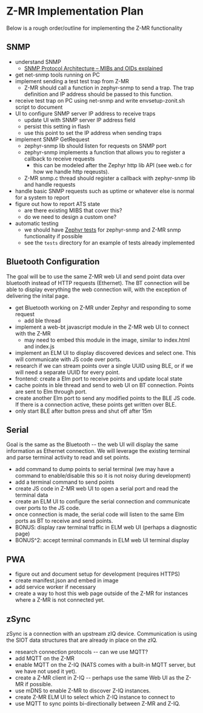 # Z-MR Implementation Plan

Below is a rough order/outline for implementing the Z-MR functionality

## SNMP

- understand SNMP
  - [SNMP Protocol Architecture – MIBs and OIDs explained](https://www.itprc.com/snmp-protocol-architecture-mibs-oids/)
- get net-snmp tools running on PC
- implement sending a test test trap from Z-MR
  - Z-MR should call a function in zephyr-snmp to send a trap. The trap
    definition and IP address should be passed to this function.
- receive test trap on PC using net-snmp and write envsetup-zonit.sh script to
  document
- UI to configure SNMP server IP address to receive traps
  - update UI with SNMP server IP address field
  - persist this setting in flash
  - use this point to set the IP address when sending traps
- implement SNMP GetRequest
  - zephyr-snmp lib should listen for requests on SNMP port
  - zephyr-snmp implements a function that allows you to register a callback to
    receive requests
    - this can be modeled after the Zephyr http lib API (see web.c for how we
      handle http reqeusts).
  - Z-MR snmp.c thread should register a callback with zephyr-snmp lib and
    handle requests
- handle basic SNMP requests such as uptime or whatever else is normal for a
  system to report
- figure out how to report ATS state
  - are there existing MIBS that cover this?
  - do we need to design a custom one?
- automatic testing
  - we should have
    [Zephyr tests](https://docs.zephyrproject.org/latest/develop/test/ztest.html)
    for zephyr-snmp and Z-MR snmp functionality if possible
  - see the `tests` directory for an example of tests already implemented

## Bluetooth Configuration

The goal will be to use the same Z-MR web UI and send point data over bluetooth
instead of HTTP requests (Ethernet). The BT connection will be able to display
everything the web connection will, with the exception of delivering the inital
page.

- get Bluetooth working on Z-MR under Zephyr and responding to some request
  - add ble thread
- implement a web-bt javascript module in the Z-MR web UI to connect with the
  Z-MR
  - may need to embed this module in the image, similar to index.html and
    index.js
- implement an ELM UI to display discovered devices and select one. This will
  communicate with JS code over ports.
- research if we can stream points over a single UUID using BLE, or if we will
  need a separate UUID for every point.
- frontend: create a Elm port to receive points and update local state
- cache points in ble thread and send to web UI on BT connection. Points are
  sent to Elm through port.
- create another Elm port to send any modified points to the BLE JS code. If
  there is a connection active, these points get written over BLE.
- only start BLE after button press and shut off after 15m

## Serial

Goal is the same as the Bluetooth -- the web UI will display the same
information as Ethernet connection. We will leverage the existing terminal and
parse terminal activity to read and set points.

- add command to dump points to serial terminal (we may have a command to
  enable/disable this so it is not noisy during development)
- add a terminal command to send points
- create JS code in Z-MR web UI to open a serial port and read the terminal data
- create an ELM UI to configure the serial connection and communicate over ports
  to the JS code.
- once connection is made, the serial code will listen to the same Elm ports as
  BT to receive and send points.
- BONUS: display raw terminal traffic in ELM web UI (perhaps a diagnostic page)
- BONUS^2: accept terminal commands in ELM web UI terminal display

## PWA

- figure out and document setup for development (requires HTTPS)
- create manifest.json and embed in image
- add service worker if necessary
- create a way to host this web page outside of the Z-MR for instances where a
  Z-MR is not connected yet.

## zSync

zSync is a connection with an upstream zIQ device. Communication is using the
SIOT data structures that are already in place on the zIQ.

- research connection protocols -- can we use MQTT?
- add MQTT on the Z-MR
- enable MQTT on the Z-IQ (NATS comes with a built-in MQTT server, but we have
  not used it yet).
- create a Z-MR client in Z-IQ -- perhaps use the same Web UI as the Z-MR if
  possible.
- use mDNS to enable Z-MR to discover Z-IQ instances.
- create Z-MR ELM UI to select which Z-IQ instance to connect to
- use MQTT to sync points bi-directionally between Z-MR and Z-IQ.
